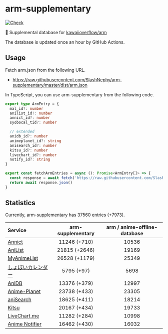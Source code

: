 # arm-supplementary

[![Check](https://github.com/SlashNephy/arm-supplementary/actions/workflows/check-node.yml/badge.svg)](https://github.com/SlashNephy/arm-supplementary/actions/workflows/check-node.yml)

💊 Supplemental database for [kawaiioverflow/arm](https://github.com/kawaiioverflow/arm)

The database is updated once an hour by GitHub Actions.

## Usage

Fetch arm.json from the following URL.

- https://raw.githubusercontent.com/SlashNephy/arm-supplementary/master/dist/arm.json

In TypeScript, you can use arm-supplementary from the following code.

```TypeScript
export type ArmEntry = {
  mal_id?: number
  anilist_id?: number
  annict_id?: number
  syobocal_tid?: number

  // extended
  anidb_id?: number
  animeplanet_id?: string
  anisearch_id?: number
  kitsu_id?: number
  livechart_id?: number
  notify_id?: string
}

export const fetchArmEntries = async (): Promise<ArmEntry[]> => {
  const response = await fetch('https://raw.githubusercontent.com/SlashNephy/arm-supplementary/master/dist/arm.json')
  return await response.json()
}
```

## Statistics

Currently, arm-supplementary has 37560 entries (+7973).

| Service                                     | arm-supplementary | arm / anime-offline-database |
| :------------------------------------------ | :---------------: | :--------------------------: |
| [Annict](https://annict.com)                |   11246 (+710)    |            10536             |
| [AniList](https://anilist.co)               |   21815 (+2646)   |            19169             |
| [MyAnimeList](https://myanimelist.net)      |   26528 (+1179)   |            25349             |
| [しょぼいカレンダー](https://cal.syoboi.jp) |    5795 (+97)     |             5698             |
| [AniDB](https://anidb.net)                  |   13376 (+379)    |            12997             |
| [Anime-Planet](https://anime-planet.com)    |   23738 (+433)    |            23305             |
| [aniSearch](https://anisearch.com)          |   18625 (+411)    |            18214             |
| [Kitsu](https://kitsu.io)                   |   20167 (+434)    |            19733             |
| [LiveChart.me](https://livechart.me)        |   11282 (+284)    |            10998             |
| [Anime Notifier](https://notify.moe)        |   16462 (+430)    |            16032             |
